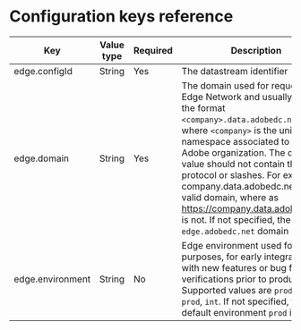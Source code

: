 # Configuration keys reference

| Key           | Value type     | Required | Description              |
| ------------- | -------------- | -------- | ------------------------ |
| edge.configId | String         | Yes      | The datastream identifier |
| edge.domain   | String         | Yes      | The domain used for requests to Edge Network and usually follows the format `<company>.data.adobedc.net`, where `<company>` is the unique namespace associated to your Adobe organization. The domain value should not contain the protocol or slashes. For example company.data.adobedc.net is a valid domain, where as https://company.data.adobedc.net/ is not. If not specified, the default `edge.adobedc.net` domain is used. |
| edge.environment | String | No | Edge environment used for testing purposes, for early integrations with new features or bug fix verifications prior to production. Supported values are `prod`, `pre-prod`, `int`. If not specified, the default environment `prod` is used. |
